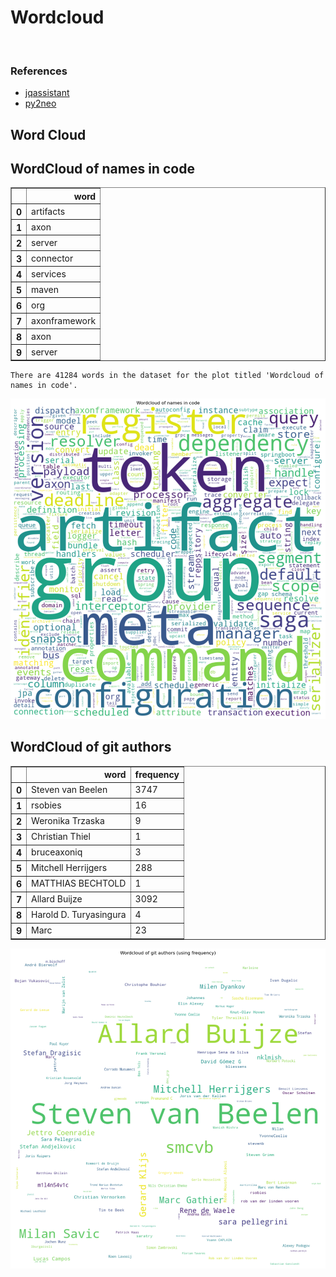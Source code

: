 # Wordcloud
<br>  

### References
- [jqassistant](https://jqassistant.org)
- [py2neo](https://py2neo.org/2021.1/)





## Word Cloud

## WordCloud of names in code




<div>
<table border="1" class="dataframe">
  <thead>
    <tr style="text-align: right;">
      <th></th>
      <th>word</th>
    </tr>
  </thead>
  <tbody>
    <tr>
      <th>0</th>
      <td>artifacts</td>
    </tr>
    <tr>
      <th>1</th>
      <td>axon</td>
    </tr>
    <tr>
      <th>2</th>
      <td>server</td>
    </tr>
    <tr>
      <th>3</th>
      <td>connector</td>
    </tr>
    <tr>
      <th>4</th>
      <td>services</td>
    </tr>
    <tr>
      <th>5</th>
      <td>maven</td>
    </tr>
    <tr>
      <th>6</th>
      <td>org</td>
    </tr>
    <tr>
      <th>7</th>
      <td>axonframework</td>
    </tr>
    <tr>
      <th>8</th>
      <td>axon</td>
    </tr>
    <tr>
      <th>9</th>
      <td>server</td>
    </tr>
  </tbody>
</table>
</div>



    There are 41284 words in the dataset for the plot titled 'Wordcloud of names in code'.



    
![png](Wordcloud_files/Wordcloud_14_1.png)
    


## WordCloud of git authors




<div>
<table border="1" class="dataframe">
  <thead>
    <tr style="text-align: right;">
      <th></th>
      <th>word</th>
      <th>frequency</th>
    </tr>
  </thead>
  <tbody>
    <tr>
      <th>0</th>
      <td>Steven van Beelen</td>
      <td>3747</td>
    </tr>
    <tr>
      <th>1</th>
      <td>rsobies</td>
      <td>16</td>
    </tr>
    <tr>
      <th>2</th>
      <td>Weronika Trzaska</td>
      <td>9</td>
    </tr>
    <tr>
      <th>3</th>
      <td>Christian Thiel</td>
      <td>1</td>
    </tr>
    <tr>
      <th>4</th>
      <td>bruceaxoniq</td>
      <td>3</td>
    </tr>
    <tr>
      <th>5</th>
      <td>Mitchell Herrijgers</td>
      <td>288</td>
    </tr>
    <tr>
      <th>6</th>
      <td>MATTHIAS BECHTOLD</td>
      <td>1</td>
    </tr>
    <tr>
      <th>7</th>
      <td>Allard Buijze</td>
      <td>3092</td>
    </tr>
    <tr>
      <th>8</th>
      <td>Harold D. Turyasingura</td>
      <td>4</td>
    </tr>
    <tr>
      <th>9</th>
      <td>Marc</td>
      <td>23</td>
    </tr>
  </tbody>
</table>
</div>




    
![png](Wordcloud_files/Wordcloud_17_0.png)
    

